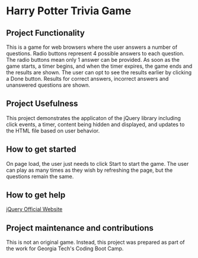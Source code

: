 # Harry Potter Trivia Game

## Project Functionality
This is a game for web browsers where the user answers a number of questions.  Radio buttons represent 4 possible answers to each question. The radio buttons mean only 1 answer can be provided. As soon as the game starts, a timer begins, and when the timer expires, the game ends and the results are shown. The user can opt to see the results earlier by clicking a Done button. Results for correct answers, incorrect answers and unanswered questions are shown.

## Project Usefulness
This project demonstrates the applicaton of the jQuery library including click events, a timer, content being hidden and displayed, and updates to the HTML file based on user behavior. 

## How to get started
On page load, the user just needs to click Start to start the game. The user can play as many times as they wish by refreshing the page, but the questions remain the same. 

## How to get help
[jQuery Official Website](https://jquery.com/)

## Project maintenance and contributions
This is not an original game.  Instead, this project was prepared as part of the work for Georgia Tech's Coding Boot Camp.



